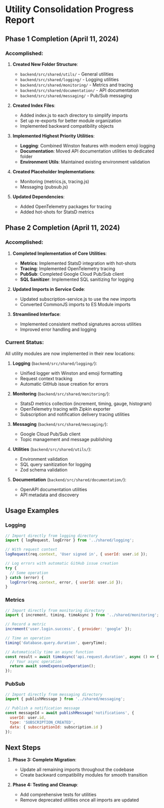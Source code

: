 # Utility Consolidation Progress Report

## Phase 1 Completion (April 11, 2024)

### Accomplished:

1. **Created New Folder Structure**:
   - `backend/src/shared/utils/` - General utilities
   - `backend/src/shared/logging/` - Logging utilities
   - `backend/src/shared/monitoring/` - Metrics and tracing
   - `backend/src/shared/documentation/` - API documentation
   - `backend/src/shared/messaging/` - Pub/Sub messaging

2. **Created Index Files**:
   - Added index.js to each directory to simplify imports
   - Set up re-exports for better module organization
   - Implemented backward compatibility objects

3. **Implemented Highest Priority Utilities**:
   - **Logging**: Combined Winston features with modern emoji logging
   - **Documentation**: Moved API documentation utilities to dedicated folder
   - **Environment Utils**: Maintained existing environment validation

4. **Created Placeholder Implementations**:
   - Monitoring (metrics.js, tracing.js)
   - Messaging (pubsub.js)

5. **Updated Dependencies**:
   - Added OpenTelemetry packages for tracing
   - Added hot-shots for StatsD metrics

## Phase 2 Completion (April 11, 2024)

### Accomplished:

1. **Completed Implementation of Core Utilities**:
   - **Metrics**: Implemented StatsD integration with hot-shots
   - **Tracing**: Implemented OpenTelemetry tracing
   - **PubSub**: Completed Google Cloud Pub/Sub client
   - **SQL Sanitizer**: Implemented SQL sanitizing for logging

2. **Updated Imports in Service Code**:
   - Updated subscription-service.js to use the new imports
   - Converted CommonJS imports to ES Module imports

3. **Streamlined Interface**:
   - Implemented consistent method signatures across utilities
   - Improved error handling and logging

### Current Status:

All utility modules are now implemented in their new locations:

1. **Logging** (`backend/src/shared/logging/`):
   - Unified logger with Winston and emoji formatting
   - Request context tracking
   - Automatic GitHub issue creation for errors

2. **Monitoring** (`backend/src/shared/monitoring/`):
   - StatsD metrics collection (increment, timing, gauge, histogram)
   - OpenTelemetry tracing with Zipkin exporter
   - Subscription and notification delivery tracing utilities

3. **Messaging** (`backend/src/shared/messaging/`):
   - Google Cloud Pub/Sub client
   - Topic management and message publishing

4. **Utilities** (`backend/src/shared/utils/`):
   - Environment validation
   - SQL query sanitization for logging
   - Zod schema validation

5. **Documentation** (`backend/src/shared/documentation/`):
   - OpenAPI documentation utilities
   - API metadata and discovery

## Usage Examples

### Logging

```javascript
// Import directly from logging directory
import { logRequest, logError } from '../shared/logging';

// With request context
logRequest(req.context, 'User signed in', { userId: user.id });

// Log errors with automatic GitHub issue creation
try {
  // Some operation
} catch (error) {
  logError(req.context, error, { userId: user.id });
}
```

### Metrics

```javascript
// Import directly from monitoring directory
import { increment, timing, timeAsync } from '../shared/monitoring';

// Record a metric
increment('user.login.success', { provider: 'google' });

// Time an operation
timing('database.query.duration', queryTime);

// Automatically time an async function
const result = await timeAsync('api.request.duration', async () => {
  // Your async operation
  return await someExpensiveOperation();
});
```

### PubSub

```javascript
// Import directly from messaging directory
import { publishMessage } from '../shared/messaging';

// Publish a notification message
const messageId = await publishMessage('notifications', {
  userId: user.id,
  type: 'SUBSCRIPTION_CREATED',
  data: { subscriptionId: subscription.id }
});
```

## Next Steps

1. **Phase 3: Complete Migration**:
   - Update all remaining imports throughout the codebase
   - Create backward compatibility modules for smooth transition

2. **Phase 4: Testing and Cleanup**:
   - Add comprehensive tests for utilities
   - Remove deprecated utilities once all imports are updated 